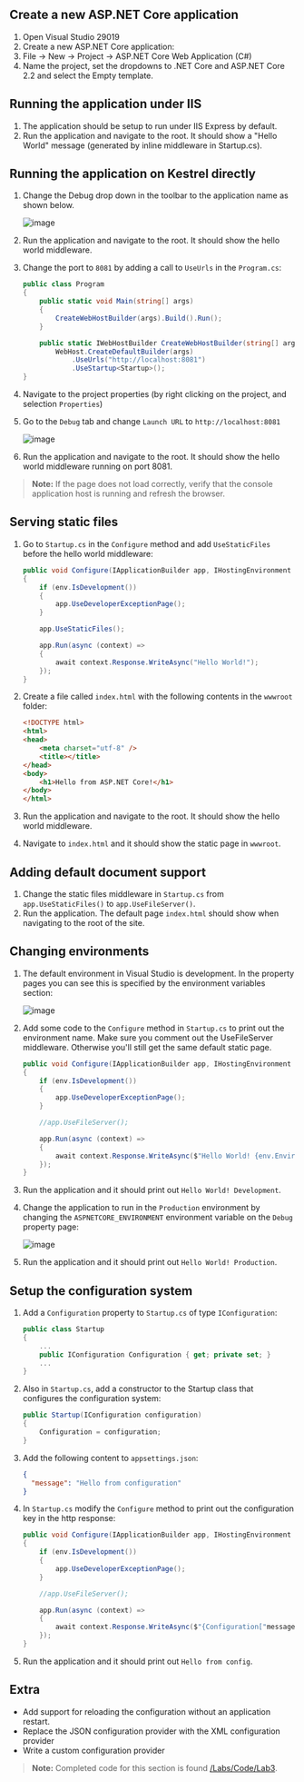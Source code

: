 
## Create a new ASP.NET Core application

1. Open Visual Studio 29019
1. Create a new ASP.NET Core application:
  1. File -> New -> Project -> ASP.NET Core Web Application (C#)
  2. Name the project, set the dropdowns to .NET Core and ASP.NET Core 2.2 and select the Empty template.

## Running the application under IIS

1. The application should be setup to run under IIS Express by default.
1. Run the application and navigate to the root. It should show a "Hello World" message (generated by inline middleware in Startup.cs).

## Running the application on Kestrel directly

1. Change the Debug drop down in the toolbar to the application name as shown below.
  
    ![image](Images/run-with-kestrel.png)

1. Run the application and navigate to the root. It should show the hello world middleware.
1. Change the port to `8081` by adding a call to `UseUrls` in the `Program.cs`:

    ``` c#
    public class Program
    {
        public static void Main(string[] args)
        {
            CreateWebHostBuilder(args).Build().Run();
        }
    
        public static IWebHostBuilder CreateWebHostBuilder(string[] args) =>
            WebHost.CreateDefaultBuilder(args)
                .UseUrls("http://localhost:8081")
                .UseStartup<Startup>();
    }
    ```
1. Navigate to the project properties (by right clicking on the project, and selection `Properties`)
1. Go to the `Debug` tab and change `Launch URL` to `http://localhost:8081`

   ![image](/Labs/Images/run-with-kestrel.png)

1. Run the application and navigate to the root. It should show the hello world middleware running on port 8081.

> **Note:** If the page does not load correctly, verify that the console application host is running and refresh the browser.

## Serving static files

1. Go to `Startup.cs` in the `Configure` method and add `UseStaticFiles` before the hello world middleware:

    ``` c#
    public void Configure(IApplicationBuilder app, IHostingEnvironment env)
    {
        if (env.IsDevelopment())
        {
            app.UseDeveloperExceptionPage();
        }
    
        app.UseStaticFiles();
    
        app.Run(async (context) =>
        {
            await context.Response.WriteAsync("Hello World!");
        });
    }
    ```
  
1. Create a file called `index.html` with the following contents in the `wwwroot` folder:

    ```html
    <!DOCTYPE html>
    <html>
    <head>
        <meta charset="utf-8" />
        <title></title>
    </head>
    <body>
        <h1>Hello from ASP.NET Core!</h1>
    </body>
    </html>
    ```

1. Run the application and navigate to the root. It should show the hello world middleware.
1. Navigate to `index.html` and it should show the static page in `wwwroot`.

## Adding default document support

1. Change the static files middleware in `Startup.cs` from `app.UseStaticFiles()` to `app.UseFileServer()`.
1. Run the application. The default page `index.html` should show when navigating to the root of the site.

## Changing environments

1. The default environment in Visual Studio is development. In the property pages you can see this is specified by the environment variables section:

    ![image](https://cloud.githubusercontent.com/assets/95136/15806164/a57a79a2-2b3d-11e6-9551-9e106036e0c0.png)

1. Add some code to the `Configure` method in `Startup.cs` to print out the environment name. Make sure you comment out the UseFileServer middleware. Otherwise you'll still get the same default static page.

    ``` c#
    public void Configure(IApplicationBuilder app, IHostingEnvironment env)
    {
        if (env.IsDevelopment())
        {
            app.UseDeveloperExceptionPage();
        }
    
        //app.UseFileServer();
    
        app.Run(async (context) =>
        {
            await context.Response.WriteAsync($"Hello World! {env.EnvironmentName}");
        });
    }
    ```
1. Run the application and it should print out `Hello World! Development`. 
1. Change the application to run in the `Production` environment by changing the `ASPNETCORE_ENVIRONMENT` environment variable on the `Debug` property page:
 
    ![image](https://cloud.githubusercontent.com/assets/95136/15806196/9b52efee-2b3e-11e6-851b-35765d5b2a4d.png)

1. Run the application and it should print out `Hello World! Production`.

## Setup the configuration system

1. Add a `Configuration` property to `Startup.cs` of type `IConfiguration`:

    ``` c#
    public class Startup
    {
        ...
        public IConfiguration Configuration { get; private set; }
        ...
    }
    ```

1. Also in `Startup.cs`, add a constructor to the Startup class that configures the configuration system:

    ``` c#
    public Startup(IConfiguration configuration)
    {
        Configuration = configuration;
    }
    ```
1. Add the following content to `appsettings.json`:
  
    ```JSON
    {
      "message": "Hello from configuration"
    }
    ```
1. In `Startup.cs` modify the `Configure` method to print out the configuration key in the http response:

    ```C#
    public void Configure(IApplicationBuilder app, IHostingEnvironment env)
    {
        if (env.IsDevelopment())
        {
            app.UseDeveloperExceptionPage();
        }

        //app.UseFileServer();

        app.Run(async (context) =>
        {
            await context.Response.WriteAsync($"{Configuration["message"]}");
        });
    }
    ```

1. Run the application and it should print out `Hello from config`.

## Extra
- Add support for reloading the configuration without an application restart.
- Replace the JSON configuration provider with the XML configuration provider
- Write a custom configuration provider

> **Note:** Completed code for this section is found [/Labs/Code/Lab3](/Labs/Code/Lab3).
